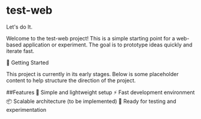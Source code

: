 # test-web
Let's do It.

Welcome to the test-web project! This is a simple starting point for a web-based application or experiment. The goal is to prototype ideas quickly and iterate fast.

🚀 Getting Started

This project is currently in its early stages. Below is some placeholder content to help structure the direction of the project.

##Features
🔧 Simple and lightweight setup
⚡ Fast development environment
📦 Scalable architecture (to be implemented)
🧪 Ready for testing and experimentation
